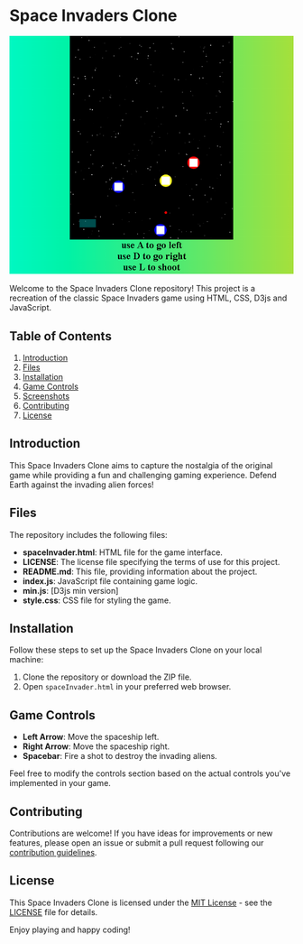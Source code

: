 # Space Invaders Clone

![](space.png)

Welcome to the Space Invaders Clone repository! This project is a recreation of the classic Space Invaders game using HTML, CSS, D3js and JavaScript.

## Table of Contents

1. [Introduction](#introduction)
2. [Files](#files)
3. [Installation](#installation)
4. [Game Controls](#game-controls)
5. [Screenshots](#screenshots)
6. [Contributing](#contributing)
7. [License](#license)

## Introduction

This Space Invaders Clone aims to capture the nostalgia of the original game while providing a fun and challenging gaming experience. Defend Earth against the invading alien forces!

## Files

The repository includes the following files:

- **spaceInvader.html**: HTML file for the game interface.
- **LICENSE**: The license file specifying the terms of use for this project.
- **README.md**: This file, providing information about the project.
- **index.js**: JavaScript file containing game logic.
- **min.js**: [D3js min version]
- **style.css**: CSS file for styling the game.

## Installation

Follow these steps to set up the Space Invaders Clone on your local machine:

1. Clone the repository or download the ZIP file.
2. Open `spaceInvader.html` in your preferred web browser.

## Game Controls

- **Left Arrow**: Move the spaceship left.
- **Right Arrow**: Move the spaceship right.
- **Spacebar**: Fire a shot to destroy the invading aliens.

Feel free to modify the controls section based on the actual controls you've implemented in your game.


## Contributing

Contributions are welcome! If you have ideas for improvements or new features, please open an issue or submit a pull request following our [contribution guidelines](CONTRIBUTING.md).

## License

This Space Invaders Clone is licensed under the [MIT License](LICENSE) - see the [LICENSE](LICENSE) file for details.

Enjoy playing and happy coding!
